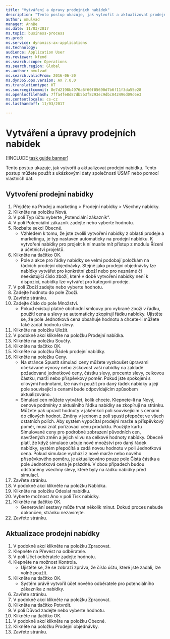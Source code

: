 ```yaml
--- 
title: "Vytváření a úpravy prodejních nabídek"
description: "Tento postup ukazuje, jak vytvořit a aktualizovat prodejní nabídku."
author: omulvad
manager: AnnBe
ms.date: 11/03/2017
ms.topic: business-process
ms.prod: 
ms.service: dynamics-ax-applications
ms.technology: 
audience: Application User
ms.reviewer: kfend
ms.search.scope: Operations
ms.search.region: Global
ms.author: omulvad
ms.search.validFrom: 2016-06-30
ms.dyn365.ops.version: AX 7.0.0
ms.translationtype: HT
ms.sourcegitcommit: 8e7d2198b4976a6f60f05690d7b6f11f3da55e28
ms.openlocfilehash: 7ffa4fe8d87db5b3f8293ec9dbc042496d09d6e3
ms.contentlocale: cs-cz
ms.lasthandoff: 11/03/2017

---
```

# <a name="create-and-edit-sales-quotations"></a>Vytváření a úpravy prodejních nabídek

[!INCLUDE [task guide banner](../../includes/task-guide-banner.md)]

Tento postup ukazuje, jak vytvořit a aktualizovat prodejní nabídku. Tento postup můžete použít s ukázkovými daty společnosti USMF nebo pomocí vlastních dat.


## <a name="create-a-sales-quotation"></a>Vytvoření prodejní nabídky
1. Přejděte na Prodej a marketing > Prodejní nabídky > Všechny nabídky.
2. Klikněte na položku Nová.
3. V poli Typ účtu vyberte „Potenciální zákazník“.
4. V poli Potenciální zákazník zadejte nebo vyberte hodnotu.
5. Rozbalte sekci Obecné.
    * Vzhledem k tomu, že jste zvolili vytvoření nabídky z oblasti prodeje a marketingu, je typ nastaven automaticky na prodejní nabídku. K vytvoření nabídky pro projekt k ní musíte mít přístup z modulu Řízení a účetnictví projektů.   
6. Klikněte na tlačítko OK.
    * Pole a akce pro řádky nabídky se velmi podobají položkám na řádcích prodejní objednávky.   Stejně jako prodejní objednávky lze nabídky vytvářet pro konkrétní zboží nebo pro neznámé či neexistující číslo zboží, které v době vytvoření nabídky není k dispozici, nabídky lze vytvářet pro kategorii prodeje.  
7. V poli Zboží zadejte nebo vyberte hodnotu.
8. Zadejte hodnotu do pole Zboží.
9. Zavřete stránku.
10. Zadejte číslo do pole Množství.
    * Pokud existují platné obchodní smlouvy pro vybrané zboží v řádku, použití cena a slevy se automaticky zkopírují řádku nabídky. Ujistěte se, že pole Jednotková cena obsahuje hodnotu a chcete-li můžete také zadat hodnotu slevy.  
11. Klikněte na položku Uložit.
12. V podokně akcí klikněte na položku Prodejní nabídka.
13. Klikněte na položku Součty.
14. Klikněte na tlačítko OK.
15. Klikněte na položku Řádek prodejní nabídky.
16. Klikněte na položku Ceny.
    * Na stránce Spustit simulaci ceny můžete vyzkoušet úpravami očekávané výnosy nebo ziskovost vaší nabídky na základě požadované jednotkové ceny, částku slevy, procento slevy, celkovou částku, marži nebo příspěvkový poměr.   Pokud jste spokojeni s cílovými hodnotami, lze návrh použít pro daný řádek nabídky a její pole související s cenami bude odpovídajícím způsobem aktualizováno.  
    * Simulací cen můžete vytvářet, kolik chcete. Klepnete-li na Nový, cenové podmínky z aktuálního řádku nabídky se zkopírují na stránku. Můžete pak upravit hodnoty v jakémkoli poli souvisejícím s cenami do cílových hodnot. Změny v jednom z polí spustí přepočet ve všech ostatních polích. Aby systém vypočítal prodejní marže a příspěvkový poměr, musí znát pořizovací cenu produktu. Použijte kartu Simulované ceny pro podrobné zobrazení původních cen, navržených změn a jejich vlivu na celkové hodnoty nabídky.   Obecně platí, že když simulace určuje nové množství pro daný řádek nabídky, systém přepočítá a zadá novou hodnotu v poli Jednotková cena. Pokud simulace vychází z nové marže nebo nového příspěvkového poměru, je aktualizováno pouze pole Čistá částka a pole Jednotková cena je prázdné. V obou případech budou odstraněny všechny slevy, které byly na řádku nabídky před simulací.  
17. Zavřete stránku.
18. V podokně akcí klikněte na položku Nabídka.
19. Klikněte na položku Odeslat nabídku.
20. Vyberte možnost Ano v poli Tisk nabídky.
21. Klikněte na tlačítko OK.
    * Generování sestavy může trvat několik minut. Dokud proces nebude dokončen, stránku nezavírejte.  
22. Zavřete stránku.

## <a name="update-a-sales-quotation"></a>Aktualizace prodejní nabídky
1. V podokně akcí klikněte na položku Zpracovat.
2. Klepněte na Převést na odběratele.
3. V poli Účet odběratele zadejte hodnotu.
4. Klepněte na možnost Kontrola.
    * Ujistěte se, že se zobrazí zpráva, že číslo účtu, které jste zadali, lze volně použít.  
5. Klikněte na tlačítko OK.
    * Systém právě vytvořil účet nového odběratele pro potenciálního zákazníka z nabídky.  
6. Zavřete stránku.
7. V podokně akcí klikněte na položku Zpracovat.
8. Klikněte na tlačítko Potvrdit.
9. V poli Důvod zadejte nebo vyberte hodnotu.
10. Klikněte na tlačítko OK.
11. V podokně akcí klikněte na položku Obecné.
12. Klikněte na položku Prodejní objednávky.
13. Zavřete stránku.


